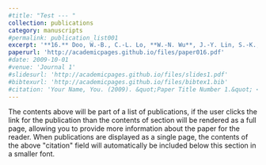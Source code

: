 ```yaml
---
#title: "Test --- "
collection: publications
category: manuscripts
#permalink: publication_list001
excerpt: '**16.** Doo, W.-B., C.-L. Lo, **W.-N. Wu**, J.-Y. Lin, S.-K., Hsu, Y.-S., Huang, and H.-F. Wang, (2018), Strength of plate coupling in the southern Ryukyu subduction zone, ***Tectonophysics***, 723, 223-228, doi:10.1016/j.tecto.2017.12.028.'
paperurl: 'http://academicpages.github.io/files/paper016.pdf'
#date: 2009-10-01
#venue: 'Journal 1'
#slidesurl: 'http://academicpages.github.io/files/slides1.pdf'
#bibtexurl: 'http://academicpages.github.io/files/bibtex1.bib'
#citation: 'Your Name, You. (2009). &quot;Paper Title Number 1.&quot; <i>Journal 1</i>. 1(1).'
---
```

The contents above will be part of a list of publications, if the user clicks the link for the publication than the contents of section will be rendered as a full page, allowing you to provide more information about the paper for the reader. When publications are displayed as a single page, the contents of the above "citation" field will automatically be included below this section in a smaller font.
